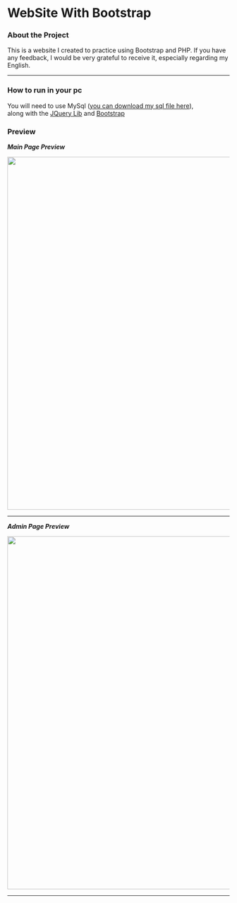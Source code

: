# WebSite With Bootstrap

 ### About the Project
This is a website I created to practice using Bootstrap and PHP. If you have any feedback, I would be very grateful to receive it, especially regarding my English.
 
 <hr>
 
 ### How to run in your pc
  You will need to use MySql ([you can download my sql file here](https://github.com/Gabriel-Spinola/Website-With-Bootstrap/blob/main/DataBase/bootstrap_project.sql)),<br>
  along with the [JQuery Lib](https://jquery.com/) and [Bootstrap](https://getbootstrap.com/)
 
 ### Preview
 
 __*Main Page Preview*__
 
 <img src="https://github.com/Gabriel-Spinola/WebSite-WIth-Bootstrap/blob/main/App/images/prints/Main.png" width=800px>
 
 <hr>
 
  __*Admin Page Preview*__

 <img src="https://github.com/Gabriel-Spinola/WebSite-WIth-Bootstrap/blob/main/App/images/prints/Admin.png" width=800px>
 
 <hr>
